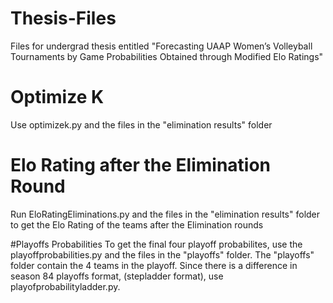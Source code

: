 # Thesis-Files
Files for undergrad thesis entitled "Forecasting UAAP Women’s Volleyball Tournaments by Game Probabilities Obtained through Modified Elo Ratings"

# Optimize K 
Use optimizek.py and the files in the "elimination results" folder

# Elo Rating after the Elimination Round 
Run EloRatingEliminations.py and the files in the "elimination results" folder to get the Elo Rating of the teams after the Elimination rounds 

#Playoffs Probabilities
To get the final four playoff probabilites, use the playoffprobabilities.py and the files in the "playoffs" folder. The "playoffs" folder contain the 4 teams in the playoff. Since there is a difference in season 84 playoffs format, (stepladder format), use playofprobabilityladder.py. 
